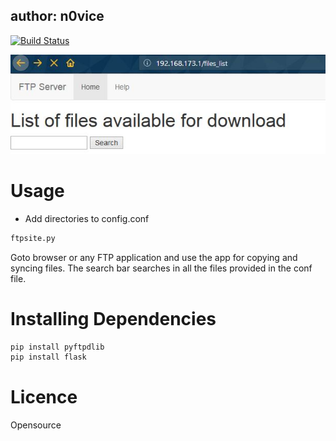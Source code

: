 author: n0vice
-----
[![Build Status](https://travis-ci.org/QuantumNovice/Python-FTP-App-for-file-transfer.svg?branch=master)](https://travis-ci.org/QuantumNovice/Python-FTP-App-for-file-transfer)

![](https://github.com/QuantumNovice/Python-FTP-App-for-file-transfer/blob/master/search.JPG)

# Usage

* Add directories to config.conf
```bash
ftpsite.py
```
Goto browser or any FTP application and use the app for copying 
and syncing files.
The search bar searches in all the files provided in the conf file.
# Installing Dependencies
```python
pip install pyftpdlib
pip install flask
```


# Licence
Opensource
